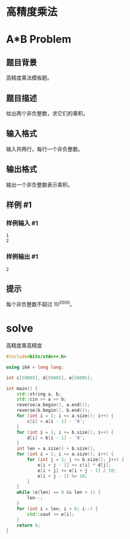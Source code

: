 # 高精度乘法

# A*B Problem

## 题目背景

高精度乘法模板题。

## 题目描述

给出两个非负整数，求它们的乘积。

## 输入格式

输入共两行，每行一个非负整数。

## 输出格式

输出一个非负整数表示乘积。

## 样例 #1

### 样例输入 #1

```
1 
2
```

### 样例输出 #1

```
2
```

## 提示

每个非负整数不超过 $10^{2000}$。

# solve

高精度乘高精度

```c++
#include<bits/stdc++.h>

using i64 = long long;

int c[50005], d[50005], e[50005];

int main() {
    std::string a, b;
    std::cin >> a >> b;
    reverse(a.begin(), a.end());
    reverse(b.begin(), b.end());
    for (int i = 1; i <= a.size(); i++) {
        c[i] = a[i - 1] - '0'; 
    }
    for (int i = 1; i <= b.size(); i++) {
        d[i] = b[i - 1] - '0';
    }
    int len = a.size() + b.size(); 
    for (int i = 1; i <= a.size(); i++) {
        for (int j = 1; j <= b.size(); j++) {
            e[i + j - 1] += c[i] * d[j];
            e[i + j] += e[i + j - 1] / 10; 
            e[i + j - 1] %= 10; 
        }
    }
    while (e[len] == 0 && len > 1) {
        len--;
    }
    for (int i = len; i > 0; i--) {
        std::cout << e[i];
    }
    return 0;
}

```

